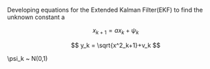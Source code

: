 Developing equations for the Extended Kalman Filter(EKF) to find the unknown constant a


$$ x_{k+1} = ax_k + \psi_k $$




$$ y_k =  \sqrt{x^2_k+1}+v_k $$




\psi_k ~ N(0,1)
